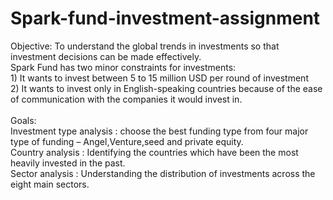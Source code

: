 # Spark-fund-investment-assignment
Objective: To understand the global trends in investments so that investment decisions can be made effectively. <br>
           Spark Fund has two minor constraints for investments:<br>
           1) It wants to invest between 5 to 15 million USD per round of investment<br>
           2) It wants to invest only in English-speaking countries because of the ease of communication with the companies it would invest in.<br>
           <br>
Goals:<br>
Investment type analysis : choose the best funding type from four major type of funding – Angel,Venture,seed and private equity.<br>
Country analysis : Identifying the countries which have been the most heavily invested in the past.<br>
Sector analysis : Understanding the distribution of investments across the eight main sectors.<br>            


